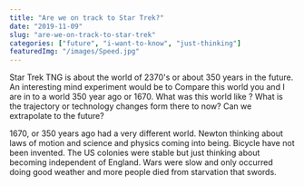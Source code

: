 ```yaml
---
title: "Are we on track to Star Trek?"
date: "2019-11-09"
slug: "are-we-on-track-to-star-trek"
categories: ["future", "i-want-to-know", "just-thinking"]
featuredImg: "/images/Speed.jpg"
---
```


Star Trek TNG is about the world of 2370's or about 350 years in the future. An interesting mind experiment would be to Compare this world you and I are in to a world 350 year ago or 1670. What was this world like ? What is the trajectory or technology changes form there to now? Can we extrapolate to the future?

1670, or 350 years ago had a very different world. Newton thinking about laws of motion and science and physics coming into being. Bicycle have not been invented. The US colonies were stable but just thinking about becoming independent of England. Wars were slow and only occurred doing good weather and more people died from starvation that swords.
